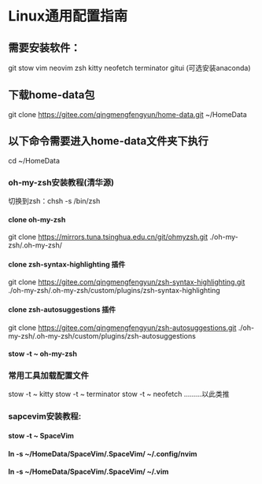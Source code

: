 # Linux通用配置指南


## 需要安装软件：
git stow vim neovim zsh kitty neofetch terminator gitui (可选安装anaconda)


## 下载home-data包
git clone https://gitee.com/qingmengfengyun/home-data.git ~/HomeData


## 以下命令需要进入home-data文件夹下执行
cd ~/HomeData


### oh-my-zsh安装教程(清华源)
切换到zsh：chsh -s /bin/zsh

#### clone oh-my-zsh
git clone https://mirrors.tuna.tsinghua.edu.cn/git/ohmyzsh.git ./oh-my-zsh/.oh-my-zsh/

#### clone zsh-syntax-highlighting 插件 
git clone https://gitee.com/qingmengfengyun/zsh-syntax-highlighting.git ./oh-my-zsh/.oh-my-zsh/custom/plugins/zsh-syntax-highlighting

#### clone zsh-autosuggestions 插件
git clone https://gitee.com/qingmengfengyun/zsh-autosuggestions.git ./oh-my-zsh/.oh-my-zsh/custom/plugins/zsh-autosuggestions
#### stow -t ~ oh-my-zsh


### 常用工具加载配置文件
stow -t ~ kitty
stow -t ~ terminator
stow -t ~ neofetch
.........以此类推


### sapcevim安装教程:
#### stow -t ~ SpaceVim
#### ln -s ~/HomeData/SpaceVim/.SpaceVim/  ~/.config/nvim
#### ln -s ~/HomeData/SpaceVim/.SpaceVim/  ~/.vim


